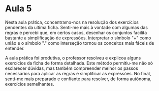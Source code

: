 # Aula 5
Nesta aula prática, concentramo-nos na resolução dos exercícios pendentes da ultima ficha. Senti-me mais à vontade com algumas das regras e percebi que, em certos casos, desenhar os conjuntos facilita bastante a simplificação de expressões. Interpretar o símbolo "+" como união e o símbolo "." como interseção tornou os conceitos mais fáceis de entender.

A aula prática foi produtiva, o professor resolveu e explicou alguns exercícios da ficha de forma detalhada. Este método permitiu-me não só esclarecer dúvidas, mas também compreender melhor os passos necessários para aplicar as regras e simplificar as expressões. No final, senti-me mais preparado e confiante para resolver, de forma autónoma, exercícios semelhantes.
